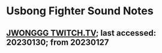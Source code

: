 # Usbong Fighter Sound Notes

## [JWONGGG TWITCH.TV](https://www.twitch.tv/videos/1719860483?filter=archives&sort=time); last accessed: 20230130; from 20230127

